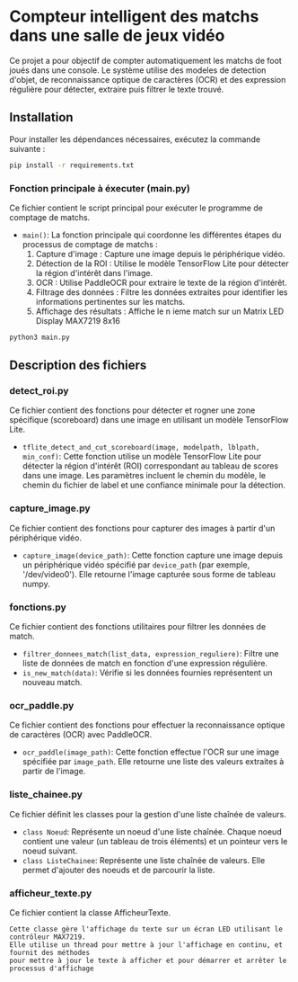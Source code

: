 # Compteur intelligent des matchs dans une salle de jeux vidéo

Ce projet a pour objectif de compter automatiquement les matchs de foot joués dans une console. 
Le système utilise des modeles de detection d'objet, de reconnaissance optique de caractères (OCR) et des expression régulière pour détecter, extraire puis filtrer le texte trouvé. 

## Installation

Pour installer les dépendances nécessaires, exécutez la commande suivante :

```sh
pip install -r requirements.txt
```

### Fonction principale à éxecuter (main.py)

Ce fichier contient le script principal pour exécuter le programme de comptage de matchs.

- `main()`: La fonction principale qui coordonne les différentes étapes du processus de comptage de matchs :
  1. Capture d'image : Capture une image depuis le périphérique vidéo.
  2. Détection de la ROI : Utilise le modèle TensorFlow Lite pour détecter la région d'intérêt dans l'image.
  3. OCR : Utilise PaddleOCR pour extraire le texte de la région d'intérêt.
  4. Filtrage des données : Filtre les données extraites pour identifier les informations pertinentes sur les matchs.
  5. Affichage des résultats : Affiche le n ieme match sur un Matrix LED Display MAX7219 8x16

```sh
python3 main.py
```


## Description des fichiers

### detect_roi.py

Ce fichier contient des fonctions pour détecter et rogner une zone spécifique (scoreboard) dans une image en utilisant un modèle TensorFlow Lite.

- `tflite_detect_and_cut_scoreboard(image, modelpath, lblpath, min_conf)`: Cette fonction utilise un modèle TensorFlow Lite pour détecter la région d'intérêt (ROI) correspondant au tableau de scores dans une image. Les paramètres incluent le chemin du modèle, le chemin du fichier de label et une confiance minimale pour la détection.

### capture_image.py

Ce fichier contient des fonctions pour capturer des images à partir d'un périphérique vidéo.

- `capture_image(device_path)`: Cette fonction capture une image depuis un périphérique vidéo spécifié par `device_path` (par exemple, '/dev/video0'). Elle retourne l'image capturée sous forme de tableau numpy.

### fonctions.py

Ce fichier contient des fonctions utilitaires pour filtrer les données de match.

- `filtrer_donnees_match(list_data, expression_reguliere)`: Filtre une liste de données de match en fonction d'une expression régulière.
- `is_new_match(data)`: Vérifie si les données fournies représentent un nouveau match.

### ocr_paddle.py

Ce fichier contient des fonctions pour effectuer la reconnaissance optique de caractères (OCR) avec PaddleOCR.

- `ocr_paddle(image_path)`: Cette fonction effectue l'OCR sur une image spécifiée par `image_path`. Elle retourne une liste des valeurs extraites à partir de l'image.

### liste_chainee.py

Ce fichier définit les classes pour la gestion d'une liste chaînée de valeurs.

- `class Noeud`: Représente un noeud d'une liste chaînée. Chaque noeud contient une valeur (un tableau de trois éléments) et un pointeur vers le noeud suivant.
- `class ListeChainee`: Représente une liste chaînée de valeurs. Elle permet d'ajouter des noeuds et de parcourir la liste.

### afficheur_texte.py

Ce fichier contient la classe AfficheurTexte.

    Cette classe gère l'affichage du texte sur un écran LED utilisant le contrôleur MAX7219. 
    Elle utilise un thread pour mettre à jour l'affichage en continu, et fournit des méthodes
    pour mettre à jour le texte à afficher et pour démarrer et arrêter le processus d'affichage

